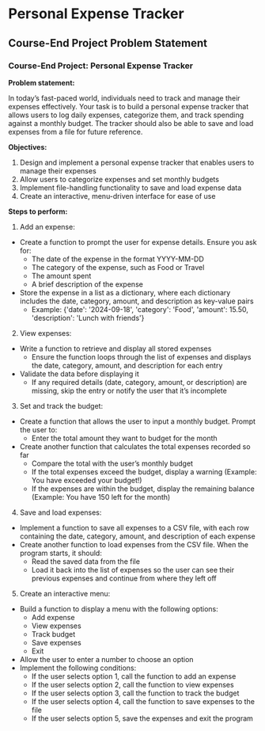 # Personal Expense Tracker

## Course-End Project Problem Statement
### Course-End Project: **Personal Expense Tracker**

**Problem statement:**

In today’s fast-paced world, individuals need to track and manage their expenses effectively. Your task is to build a personal expense tracker that allows users to log daily expenses, categorize them, and track spending against a monthly budget. The tracker should also be able to save and load expenses from a file for future reference.

**Objectives:**

1. Design and implement a personal expense tracker that enables users to manage their expenses
2. Allow users to categorize expenses and set monthly budgets
3. Implement file-handling functionality to save and load expense data
4. Create an interactive, menu-driven interface for ease of use

**Steps to perform:**

1. Add an expense:
* Create a function to prompt the user for expense details. Ensure you ask for:
	* The date of the expense in the format YYYY-MM-DD
	* The category of the expense, such as Food or Travel
	* The amount spent
	* A brief description of the expense
* Store the expense in a list as a dictionary, where each dictionary includes the date, category, amount, and description as key-value pairs
	* Example: {'date': '2024-09-18', 'category': 'Food', 'amount': 15.50, 'description': 'Lunch with friends'}

2. View expenses:
* Write a function to retrieve and display all stored expenses
	* Ensure the function loops through the list of expenses and displays the date, category, amount, and description for each entry
* Validate the data before displaying it
	* If any required details (date, category, amount, or description) are missing, skip the entry or notify the user that it’s incomplete

3. Set and track the budget:
* Create a function that allows the user to input a monthly budget. Prompt the user to:
	* Enter the total amount they want to budget for the month
* Create another function that calculates the total expenses recorded so far
	* Compare the total with the user’s monthly budget
	* If the total expenses exceed the budget, display a warning (Example: You have exceeded your budget!)
	* If the expenses are within the budget, display the remaining balance (Example: You have 150 left for the month)

4. Save and load expenses:
* Implement a function to save all expenses to a CSV file, with each row containing the date, category, amount, and description of each expense
* Create another function to load expenses from the CSV file. When the program starts, it should:
	* Read the saved data from the file
	* Load it back into the list of expenses so the user can see their previous expenses and continue from where they left off

5. Create an interactive menu:
* Build a function to display a menu with the following options:
	* Add expense
	* View expenses
	* Track budget
	* Save expenses
	* Exit
* Allow the user to enter a number to choose an option
* Implement the following conditions:
	* If the user selects option 1, call the function to add an expense
	* If the user selects option 2, call the function to view expenses
	* If the user selects option 3, call the function to track the budget
	* If the user selects option 4, call the function to save expenses to the file
	* If the user selects option 5, save the expenses and exit the program
